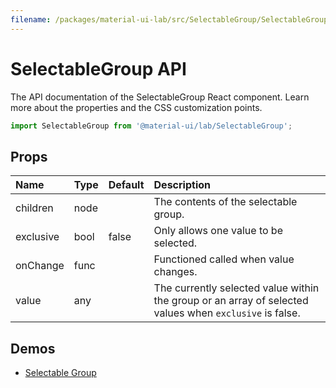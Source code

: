 ```yaml
---
filename: /packages/material-ui-lab/src/SelectableGroup/SelectableGroup.js
---
```


<!--- This documentation is automatically generated, do not try to edit it. -->

# SelectableGroup API

<p class="description">The API documentation of the SelectableGroup React component. Learn more about the properties and the CSS customization points.</p>

```js
import SelectableGroup from '@material-ui/lab/SelectableGroup';
```



## Props

| Name | Type | Default | Description |
|:-----|:-----|:--------|:------------|
| <span class="prop-name">children</span> | <span class="prop-type">node</span> |   | The contents of the selectable group. |
| <span class="prop-name">exclusive</span> | <span class="prop-type">bool</span> | <span class="prop-default">false</span> | Only allows one value to be selected. |
| <span class="prop-name">onChange</span> | <span class="prop-type">func</span> |   | Functioned called when value changes. |
| <span class="prop-name">value</span> | <span class="prop-type">any</span> |   | The currently selected value within the group or an array of selected values when `exclusive` is false. |


## Demos

- [Selectable Group](/lab/selectable-group/)

